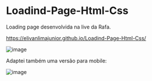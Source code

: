 # Loadind-Page-Html-Css
 Loading page desenvolvida na live da Rafa.

https://elivanlimajunior.github.io/Loadind-Page-Html-Css/

![image](https://user-images.githubusercontent.com/85586631/148661466-e5dd3063-6228-4654-85a3-82435de1fc50.png)

Adaptei também uma versão para mobile:

![image](https://user-images.githubusercontent.com/85586631/148661532-90befe31-c668-4507-b416-1ab05055e244.png)
